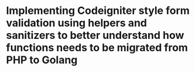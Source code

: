 # Implementing Codeigniter style form validation using helpers and sanitizers to better understand how functions needs to be migrated from PHP to Golang 
